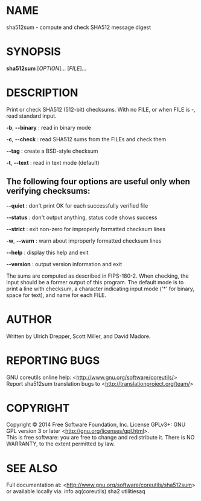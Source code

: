 NAME
====

sha512sum - compute and check SHA512 message digest

SYNOPSIS
========

**sha512sum** [*OPTION*]... [*FILE*]...

DESCRIPTION
===========

Print or check SHA512 (512-bit) checksums. With no FILE, or when FILE is -, read standard input.

**-b**, **--binary**
:   read in binary mode

**-c**, **--check**
:   read SHA512 sums from the FILEs and check them

**--tag**
:   create a BSD-style checksum

**-t**, **--text**
:   read in text mode (default)

The following four options are useful only when verifying checksums:
--------------------------------------------------------------------

**--quiet**
:   don't print OK for each successfully verified file

**--status**
:   don't output anything, status code shows success

**--strict**
:   exit non-zero for improperly formatted checksum lines

**-w**, **--warn**
:   warn about improperly formatted checksum lines

**--help**
:   display this help and exit

**--version**
:   output version information and exit

The sums are computed as described in FIPS-180-2. When checking, the input should be a former output of this program. The default mode is to print a line with checksum, a character indicating input mode ('\*' for binary, space for text), and name for each FILE.

AUTHOR
======

Written by Ulrich Drepper, Scott Miller, and David Madore.

REPORTING BUGS
==============

GNU coreutils online help: \<<http://www.gnu.org/software/coreutils/>\>\
 Report sha512sum translation bugs to \<<http://translationproject.org/team/>\>

COPYRIGHT
=========

Copyright © 2014 Free Software Foundation, Inc. License GPLv3+: GNU GPL version 3 or later \<<http://gnu.org/licenses/gpl.html>\>.\
 This is free software: you are free to change and redistribute it. There is NO WARRANTY, to the extent permitted by law.

SEE ALSO
========

Full documentation at: \<<http://www.gnu.org/software/coreutils/sha512sum>\>\
 or available locally via: info aq(coreutils) sha2 utilitiesaq
